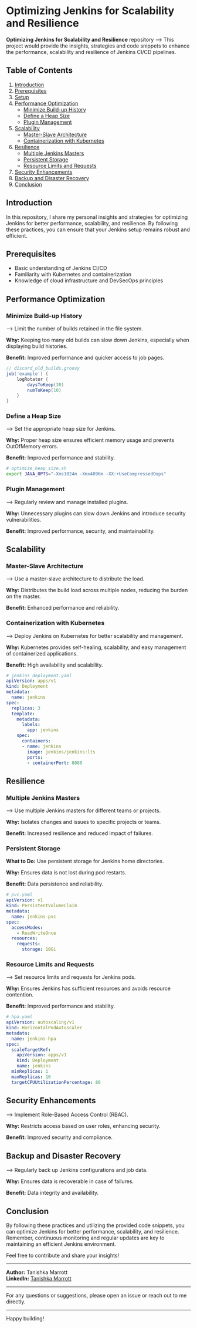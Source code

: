 # Optimizing Jenkins for Scalability and Resilience

**Optimizing Jenkins for Scalability and Resilience** repository --> This project would provide the insights, strategies and code snippets to enhance the performance, scalability and resilience of Jenkins CI/CD pipelines.

## Table of Contents

1. [Introduction](#introduction)
2. [Prerequisites](#prerequisites)
3. [Setup](#setup)
4. [Performance Optimization](#performance-optimization)
   - [Minimize Build-up History](#minimize-build-up-history)
   - [Define a Heap Size](#define-a-heap-size)
   - [Plugin Management](#plugin-management)
5. [Scalability](#scalability)
   - [Master-Slave Architecture](#master-slave-architecture)
   - [Containerization with Kubernetes](#containerization-with-kubernetes)
6. [Resilience](#resilience)
   - [Multiple Jenkins Masters](#multiple-jenkins-masters)
   - [Persistent Storage](#persistent-storage)
   - [Resource Limits and Requests](#resource-limits-and-requests)
7. [Security Enhancements](#security-enhancements)
8. [Backup and Disaster Recovery](#backup-and-disaster-recovery)
9. [Conclusion](#conclusion)

## Introduction

In this repository, I share my personal insights and strategies for optimizing Jenkins for better performance, scalability, and resilience. By following these practices, you can ensure that your Jenkins setup remains robust and efficient.

## Prerequisites

- Basic understanding of Jenkins CI/CD
- Familiarity with Kubernetes and containerization
- Knowledge of cloud infrastructure and DevSecOps principles

## Performance Optimization

### Minimize Build-up History

--> Limit the number of builds retained in the file system.

**Why:** Keeping too many old builds can slow down Jenkins, especially when displaying build histories.

**Benefit:** Improved performance and quicker access to job pages.

```groovy
// discard_old_builds.groovy
job('example') {
    logRotator {
        daysToKeep(30)
        numToKeep(10)
    }
}
```

### Define a Heap Size

--> Set the appropriate heap size for Jenkins.

**Why:** Proper heap size ensures efficient memory usage and prevents OutOfMemory errors.

**Benefit:** Improved performance and stability.

```bash
# optimize_heap_size.sh
export JAVA_OPTS="-Xms1024m -Xmx4096m -XX:+UseCompressedOops"
```

### Plugin Management

--> Regularly review and manage installed plugins.

**Why:** Unnecessary plugins can slow down Jenkins and introduce security vulnerabilities.

**Benefit:** Improved performance, security, and maintainability.

## Scalability

### Master-Slave Architecture

--> Use a master-slave architecture to distribute the load.

**Why:** Distributes the build load across multiple nodes, reducing the burden on the master.

**Benefit:** Enhanced performance and reliability.

### Containerization with Kubernetes

--> Deploy Jenkins on Kubernetes for better scalability and management.

**Why:** Kubernetes provides self-healing, scalability, and easy management of containerized applications.

**Benefit:** High availability and scalability.

```yaml
# jenkins_deployment.yaml
apiVersion: apps/v1
kind: Deployment
metadata:
  name: jenkins
spec:
  replicas: 3
  template:
    metadata:
      labels:
        app: jenkins
    spec:
      containers:
      - name: jenkins
        image: jenkins/jenkins:lts
        ports:
        - containerPort: 8080
```

## Resilience

### Multiple Jenkins Masters

--> Use multiple Jenkins masters for different teams or projects.

**Why:** Isolates changes and issues to specific projects or teams.

**Benefit:** Increased resilience and reduced impact of failures.

### Persistent Storage

**What to Do:** Use persistent storage for Jenkins home directories.

**Why:** Ensures data is not lost during pod restarts.

**Benefit:** Data persistence and reliability.

```yaml
# pvc.yaml
apiVersion: v1
kind: PersistentVolumeClaim
metadata:
  name: jenkins-pvc
spec:
  accessModes:
    - ReadWriteOnce
  resources:
    requests:
      storage: 10Gi
```

### Resource Limits and Requests

--> Set resource limits and requests for Jenkins pods.

**Why:** Ensures Jenkins has sufficient resources and avoids resource contention.

**Benefit:** Improved performance and stability.

```yaml
# hpa.yaml
apiVersion: autoscaling/v1
kind: HorizontalPodAutoscaler
metadata:
  name: jenkins-hpa
spec:
  scaleTargetRef:
    apiVersion: apps/v1
    kind: Deployment
    name: jenkins
  minReplicas: 1
  maxReplicas: 10
  targetCPUUtilizationPercentage: 80
```

## Security Enhancements

--> Implement Role-Based Access Control (RBAC).

**Why:** Restricts access based on user roles, enhancing security.

**Benefit:** Improved security and compliance.

## Backup and Disaster Recovery

--> Regularly back up Jenkins configurations and job data.

**Why:** Ensures data is recoverable in case of failures.

**Benefit:** Data integrity and availability.

## Conclusion

By following these practices and utilizing the provided code snippets, you can optimize Jenkins for better performance, scalability, and resilience. Remember, continuous monitoring and regular updates are key to maintaining an efficient Jenkins environment.

Feel free to contribute and share your insights!

---

**Author:** Tanishka Marrott  
**LinkedIn:** [Tanishka Marrott](https://www.linkedin.com/in/tanishka-marrott/)

---

For any questions or suggestions, please open an issue or reach out to me directly.

---

Happy building!
```
